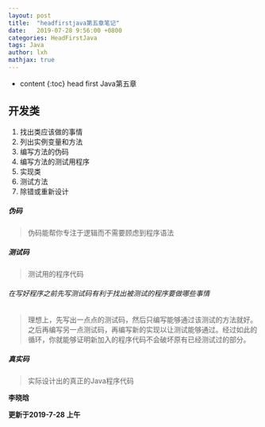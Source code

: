 ```yaml
---
layout: post
title:  "headfirstjava第五章笔记"
date:   2019-07-28 9:56:00 +0800
categories: HeadFirstJava
tags: Java 
author: lxh
mathjax: true
---
```


* content
{:toc}
head first Java第五章



## 开发类

1. 找出类应该做的事情
2. 列出实例变量和方法
3. 编写方法的伪码
4. 编写方法的测试用程序
5. 实现类
6. 测试方法
7. 除错或重新设计

##### 伪码

> 伪码能帮你专注于逻辑而不需要顾虑到程序语法

##### 测试码

> 测试用的程序代码

###### 在写好程序之前先写测试码有利于找出被测试的程序要做哪些事情

> 理想上，先写出一点点的测试码，然后只编写能够通过该测试的方法就好。之后再编写另一点测试码，再编写新的实现以让测试能够通过。经过如此的循环，你就能够证明新加入的程序代码不会破坏原有已经测试过的部分。

##### 真实码

> 实际设计出的真正的Java程序代码

**李晓晗**

**更新于2019-7-28 上午**

